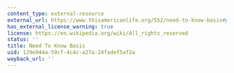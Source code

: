 ```yaml
---
content_type: external-resource
external_url: https://www.thisamericanlife.org/552/need-to-know-basis#play
has_external_license_warning: true
license: https://en.wikipedia.org/wiki/All_rights_reserved
status: ''
title: Need To Know Basis
uid: 129e944a-59cf-4c4c-a27a-24fadef5af2a
wayback_url: ''
---
```

